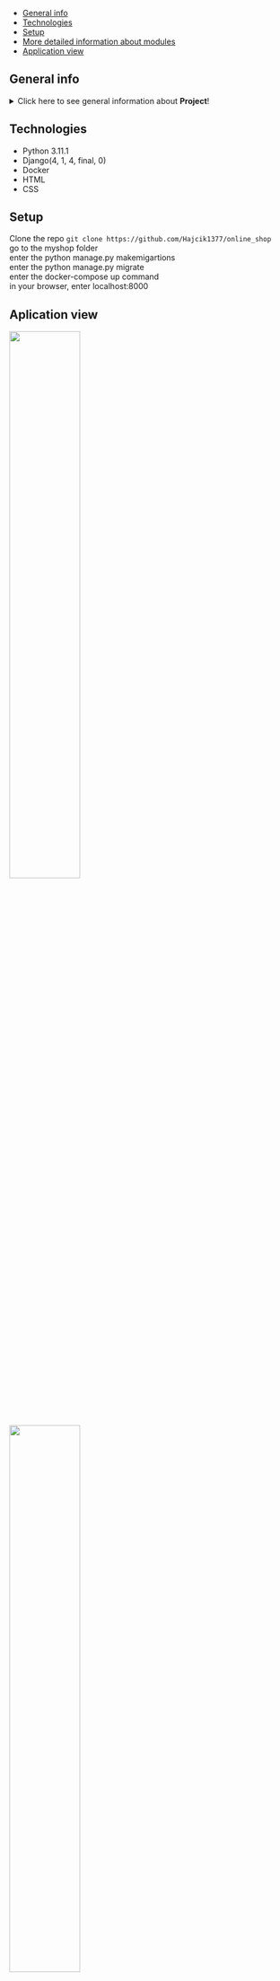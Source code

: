* [General info](#general-info)
* [Technologies](#technologies)
* [Setup](#setup)
* [More detailed information about modules](#more-detailed-information-about-modules)
* [Application view](#application-view)

## General info
<details>
<summary>Click here to see general information about <b>Project</b>!</summary>
The project is present for a simple online shop
</details>

## Technologies
<ul>
<li>Python 3.11.1</li>
<li>Django(4, 1, 4, final, 0)</li>
<li>Docker</li>
<li>HTML</li>
<li>CSS</li>
</ul>




## Setup
Clone the repo
```git clone https://github.com/Hajcik1377/online_shop``` <br />
go to the myshop folder <br />
enter the python manage.py makemigartions <br />
enter the python manage.py migrate <br />
enter the docker-compose up command <br />
in your browser, enter localhost:8000

## Aplication view
<img src="https://user-images.githubusercontent.com/97914580/231441695-a90181b2-60af-47c1-9203-3849aa0d4f0e.jpg" width="50%" height="50%"></img>
<img src="https://user-images.githubusercontent.com/97914580/231441747-07bddced-228b-4a77-aa78-44cea467b064.jpg" width="50%" height="50%"></img>
<img src="https://user-images.githubusercontent.com/97914580/231441754-b7fb51e5-f929-4ba9-b11e-55f96eba6507.jpg" width="50%" height="50%"></img>

